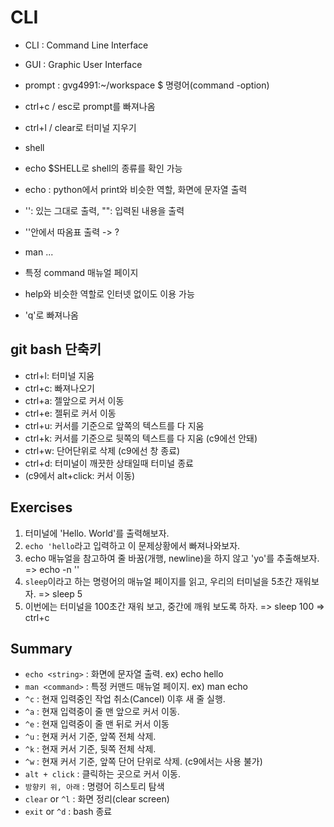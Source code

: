 # CLI

- CLI : Command Line Interface
- GUI : Graphic User Interface
- prompt : gvg4991:~/workspace $ 명령어(command -option)
- ctrl+c / esc로 prompt를 빠져나옴



- ctrl+l / clear로 터미널 지우기
- shell
- echo $SHELL로 shell의 종류를 확인 가능
- echo : python에서 print와 비슷한 역할, 화면에 문자열 출력
- '': 있는 그대로 출력, "": 입력된 내용을 출력
- ''안에서 따옴표 출력 -> ?
- man ...
- 특정 command 매뉴얼 페이지
- help와 비슷한 역할로 인터넷 없이도 이용 가능
- 'q'로 빠져나옴

## git bash 단축키
- ctrl+l: 터미널 지움
- ctrl+c: 빠져나오기
- ctrl+a: 젤앞으로 커서 이동
- ctrl+e: 젤뒤로 커서 이동
- ctrl+u: 커서를 기준으로 앞쪽의 텍스트를 다 지움
- ctrl+k: 커서를 기준으로 뒷쪽의 텍스트를 다 지움 (c9에선 안돼)
- ctrl+w: 단어단위로 삭제 (c9에선 창 종료)
- ctrl+d: 터미널이 깨끗한 상태일때 터미널 종료
- (c9에서 alt+click: 커서 이동)
  ​    
## Exercises
1. 터미널에 'Hello. World'를 출력해보자.
2. `echo 'hello`라고 입력하고 이 문제상황에서 빠져나와보자.
3. echo 매뉴얼을 참고하여 줄 바꿈(개행, newline)을 하지 않고 'yo'를 추출해보자. => echo -n ''
4. `sleep`이라고 하는 명령어의 매뉴얼 페이지를 읽고, 우리의 터미널을 5초간 재워보자. => sleep 5
5. 이번에는 터미널을 100초간 재워 보고, 중간에 깨워 보도록 하자. => sleep 100 => ctrl+c

## Summary
- `echo <string>` : 화면에 문자열 출력. ex) echo hello
- `man <command>` : 특정 커맨드 매뉴얼 페이지. ex) man echo
- `^c` : 현재 입력중인 작업 취소(Cancel) 이후 새 줄 실행.
- `^a` : 현재 입력중이 줄 맨 앞으로 커서 이동.
- `^e` : 현재 입력중이 줄 맨 뒤로 커서 이동
- `^u` : 현재 커서 기준, 앞쪽 전체 삭제.
- `^k` : 현재 커서 기준, 뒷쪽 전체 삭제.
- `^w` : 현재 커서 기준, 앞쪽 단어 단위로 삭제. (c9에서는 사용 불가)
- `alt + click` : 클릭하는 곳으로 커서 이동.
- `방향키 위, 아래` : 명령어 히스토리 탐색
- `clear` or `^l` : 화면 정리(clear screen)
- `exit` or `^d` : bash 종료